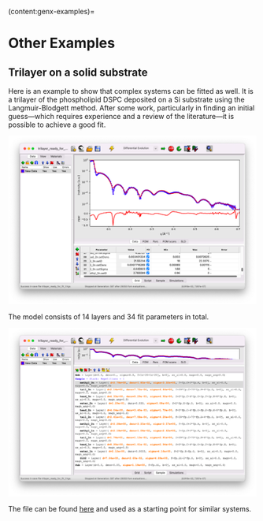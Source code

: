 (content:genx-examples)=
# Other Examples

## Trilayer on a solid substrate

Here is an example to show that complex systems can be fitted as well. It is a trilayer of the phospholipid DSPC deposited on a Si substrate using the Langmuir-Blodgett method. After some work, particularly in finding an initial guess—which requires experience and a review of the literature—it is possible to achieve a good fit.

![](images/examples-trilayer-fit.png)

The model consists of 14 layers and 34 fit parameters in total.

![](images/examples-trilayer-model.png)

The file can be found [here](../../../_static/xrr/genx/trilayer_fit_done.hgx) and used as a starting point for similar systems.
